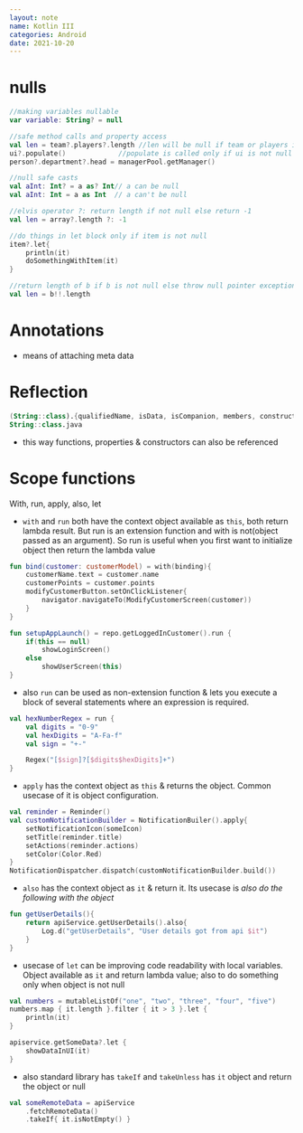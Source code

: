 ```yaml
---
layout: note
name: Kotlin III
categories: Android
date: 2021-10-20
---
```



# nulls
```kotlin
//making variables nullable
var variable: String? = null

//safe method calls and property access
val len = team?.players?.length //len will be null if team or players is null
ui?.populate()             //populate is called only if ui is not null
person?.department?.head = managerPool.getManager()

//null safe casts
val aInt: Int? = a as? Int// a can be null
val aInt: Int = a as Int  // a can't be null

//elvis operator ?: return length if not null else return -1
val len = array?.length ?: -1

//do things in let block only if item is not null
item?.let{ 
	println(it)
	doSomethingWithItem(it)
}

//return length of b if b is not null else throw null pointer exception
val len = b!!.length
```

# Annotations
- means of attaching meta data

# Reflection
```kotlin
(String::class).{qualifiedName, isData, isCompanion, members, constructors}
String::class.java
```

- this way functions, properties & constructors can also be referenced

# Scope functions
With, run, apply, also, let

  - `with` and `run` both have the context object available as `this`, both return lambda result. But run is an extension function and with is not(object passed as an argument). So run is 
 useful when you first want to initialize object then return the lambda value
```kotlin
fun bind(customer: customerModel) = with(binding){
	customerName.text = customer.name
	customerPoints = customer.points
	modifyCustomerButton.setOnClickListener{
		navigator.navigateTo(ModifyCustomerScreen(customer))
	}
}

fun setupAppLaunch() = repo.getLoggedInCustomer().run {
	if(this == null)
		showLoginScreen()
	else
		showUserScreen(this)
}
```
- also `run` can be used as non-extension function & lets you execute a block of several statements where an expression is required.
```kotlin
val hexNumberRegex = run {
    val digits = "0-9"
    val hexDigits = "A-Fa-f"
    val sign = "+-"

    Regex("[$sign]?[$digits$hexDigits]+")
} 
```

  - `apply` has the context object as `this` & returns the object. Common usecase of it is object configuration.
```kotlin
val reminder = Reminder()
val customNotificationBuilder = NotificationBuiler().apply{
	setNotificationIcon(someIcon)
	setTitle(reminder.title)
	setActions(reminder.actions)
	setColor(Color.Red)
}
NotificationDispatcher.dispatch(customNotificationBuilder.build())
```
  - `also` has the context object as `it` & return it. Its usecase is *also do the following with the object*
```kotlin
fun getUserDetails(){
	return apiService.getUserDetails().also{
		Log.d("getUserDetails", "User details got from api $it")
	}
}
```
  - usecase of `let` can be improving code readability with local variables. Object available as `it` and return lambda value; also to do something only when object is not null
```kotlin
val numbers = mutableListOf("one", "two", "three", "four", "five")
numbers.map { it.length }.filter { it > 3 }.let { 
    println(it)
} 

apiservice.getSomeData?.let {
    showDataInUI(it)
}
```
  - also standard library has `takeIf` and `takeUnless` has `it` object and return the object or null
```kotlin
val someRemoteData = apiService
	.fetchRemoteData()
	.takeIf{ it.isNotEmpty() }
```
